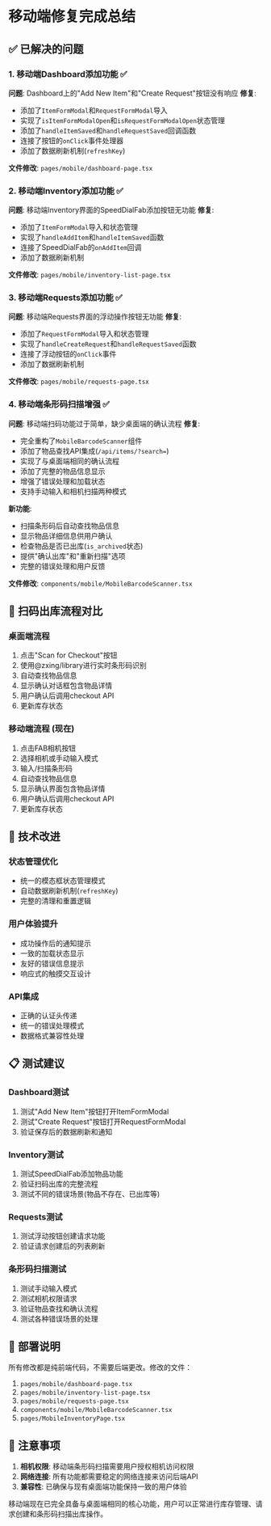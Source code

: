 # 移动端修复完成总结

## ✅ 已解决的问题

### 1. **移动端Dashboard添加功能** ✅
**问题**: Dashboard上的"Add New Item"和"Create Request"按钮没有响应
**修复**: 
- 添加了`ItemFormModal`和`RequestFormModal`导入
- 实现了`isItemFormModalOpen`和`isRequestFormModalOpen`状态管理
- 添加了`handleItemSaved`和`handleRequestSaved`回调函数
- 连接了按钮的`onClick`事件处理器
- 添加了数据刷新机制(`refreshKey`)

**文件修改**: `pages/mobile/dashboard-page.tsx`

### 2. **移动端Inventory添加功能** ✅
**问题**: 移动端Inventory界面的SpeedDialFab添加按钮无功能
**修复**:
- 添加了`ItemFormModal`导入和状态管理
- 实现了`handleAddItem`和`handleItemSaved`函数
- 连接了SpeedDialFab的`onAddItem`回调
- 添加了数据刷新机制

**文件修改**: `pages/mobile/inventory-list-page.tsx`

### 3. **移动端Requests添加功能** ✅
**问题**: 移动端Requests界面的浮动操作按钮无功能
**修复**:
- 添加了`RequestFormModal`导入和状态管理
- 实现了`handleCreateRequest`和`handleRequestSaved`函数
- 连接了浮动按钮的`onClick`事件
- 添加了数据刷新机制

**文件修改**: `pages/mobile/requests-page.tsx`

### 4. **移动端条形码扫描增强** ✅
**问题**: 移动端扫码功能过于简单，缺少桌面端的确认流程
**修复**:
- 完全重构了`MobileBarcodeScanner`组件
- 添加了物品查找API集成(`/api/items/?search=`)
- 实现了与桌面端相同的确认流程
- 添加了完整的物品信息显示
- 增强了错误处理和加载状态
- 支持手动输入和相机扫描两种模式

**新功能**:
- 扫描条形码后自动查找物品信息
- 显示物品详细信息供用户确认
- 检查物品是否已出库(`is_archived`状态)
- 提供"确认出库"和"重新扫描"选项
- 完整的错误处理和用户反馈

**文件修改**: `components/mobile/MobileBarcodeScanner.tsx`

## 🔄 扫码出库流程对比

### 桌面端流程
1. 点击"Scan for Checkout"按钮
2. 使用@zxing/library进行实时条形码识别
3. 自动查找物品信息
4. 显示确认对话框包含物品详情
5. 用户确认后调用checkout API
6. 更新库存状态

### 移动端流程 (现在)
1. 点击FAB相机按钮
2. 选择相机或手动输入模式
3. 输入/扫描条形码
4. 自动查找物品信息
5. 显示确认界面包含物品详情
6. 用户确认后调用checkout API
7. 更新库存状态

## 🎯 技术改进

### 状态管理优化
- 统一的模态框状态管理模式
- 自动数据刷新机制(`refreshKey`)
- 完整的清理和重置逻辑

### 用户体验提升
- 成功操作后的通知提示
- 一致的加载状态显示
- 友好的错误信息提示
- 响应式的触摸交互设计

### API集成
- 正确的认证头传递
- 统一的错误处理模式
- 数据格式兼容性处理

## 📋 测试建议

### Dashboard测试
1. 测试"Add New Item"按钮打开ItemFormModal
2. 测试"Create Request"按钮打开RequestFormModal
3. 验证保存后的数据刷新和通知

### Inventory测试
1. 测试SpeedDialFab添加物品功能
2. 验证扫码出库的完整流程
3. 测试不同的错误场景(物品不存在、已出库等)

### Requests测试
1. 测试浮动按钮创建请求功能
2. 验证请求创建后的列表刷新

### 条形码扫描测试
1. 测试手动输入模式
2. 测试相机权限请求
3. 验证物品查找和确认流程
4. 测试各种错误场景的处理

## 🚀 部署说明

所有修改都是纯前端代码，不需要后端更改。修改的文件：

1. `pages/mobile/dashboard-page.tsx`
2. `pages/mobile/inventory-list-page.tsx`  
3. `pages/mobile/requests-page.tsx`
4. `components/mobile/MobileBarcodeScanner.tsx`
5. `pages/MobileInventoryPage.tsx`

## 📝 注意事项

1. **相机权限**: 移动端条形码扫描需要用户授权相机访问权限
2. **网络连接**: 所有功能都需要稳定的网络连接来访问后端API
3. **兼容性**: 已确保与现有桌面端功能保持一致的用户体验

移动端现在已完全具备与桌面端相同的核心功能，用户可以正常进行库存管理、请求创建和条形码扫描出库操作。